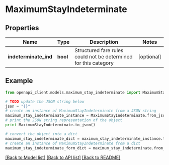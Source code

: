 # MaximumStayIndeterminate


## Properties
Name | Type | Description | Notes
------------ | ------------- | ------------- | -------------
**indeterminate_ind** | **bool** | Structured fare rules could not be determined for this category | [optional] 

## Example

```python
from openapi_client.models.maximum_stay_indeterminate import MaximumStayIndeterminate

# TODO update the JSON string below
json = "{}"
# create an instance of MaximumStayIndeterminate from a JSON string
maximum_stay_indeterminate_instance = MaximumStayIndeterminate.from_json(json)
# print the JSON string representation of the object
print MaximumStayIndeterminate.to_json()

# convert the object into a dict
maximum_stay_indeterminate_dict = maximum_stay_indeterminate_instance.to_dict()
# create an instance of MaximumStayIndeterminate from a dict
maximum_stay_indeterminate_form_dict = maximum_stay_indeterminate.from_dict(maximum_stay_indeterminate_dict)
```
[[Back to Model list]](../README.md#documentation-for-models) [[Back to API list]](../README.md#documentation-for-api-endpoints) [[Back to README]](../README.md)


